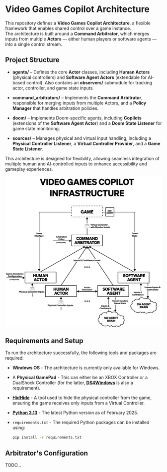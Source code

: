 # Video Games Copilot Architecture

This repository defines a **Video Games Copilot Architecture**, a flexible framework that enables shared control over a game instance.   
The architecture is built around a **Command Arbitrator**, which merges inputs from multiple **Actors** — either human 
players or software agents — into a single control stream.

## Project Structure

- **agents/** – Defines the core **Actor** classes, including **Human Actors** (physical controllers) and **Software Agent Actors** (extendable for AI-based control). Also contains an **observers/** submodule for tracking actor, controller, and game state inputs.

- **command\_arbitrators/** – Implements the **Command Arbitrator**, responsible for merging inputs from multiple Actors, and a **Policy Manager** that handles arbitration policies.

- **doom/** – Implements Doom-specific agents, including **Copilots** (extensions of the **Software Agent Actor**) and a **Doom State Listener** for game state monitoring.

- **sources/** – Manages physical and virtual input handling, including a **Physical Controller Listener**, a **Virtual Controller Provider**, and a **Game State Listener**.

This architecture is designed for flexibility, allowing seamless integration of multiple human and AI-controlled inputs 
to enhance accessibility and gameplay experiences.

![Copilot Architecture](assets/architecture.png)

## Requirements and Setup

To run the architecture successfully, the following tools and packages are required:

- **Windows OS** - The architecture is currently only available for Windows.

- A **Physical GamePad** - This can either be an XBOX Controller or a DualShock Controller (for the latter, [**DS4Windows**](https://ds4-windows.com/) is also a requirement).

- [**HidHide**](https://ds4-windows.com/download/hidhide/) - A tool used to hide the physical controller from the game, ensuring the game receives only inputs from a Virtual Controller.

- [**Python 3.13**](https://www.python.org/downloads/release/python-3130/) - The latest Python version as of February 2025.

- ```requirements.txt``` - The required Python packages can be installed using:
    ```bash
    pip install -r requirements.txt
    ```

## Arbitrator's Configuration

TODO...